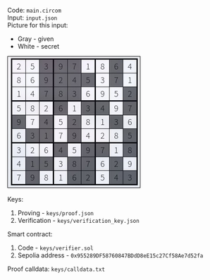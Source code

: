 Code: `main.circom` \
Input: `input.json` \
Picture for this input:
- Gray - given
- White - secret

![Puzzle image](sudoku.jpg)

Keys:
1) Proving - `keys/proof.json`
2) Verification - `keys/verification_key.json`

Smart contract:
1) Code - `keys/verifier.sol`
2) Sepolia address - `0x955289DF58760847BDdD8eE15c27Cf58Ae7d52fa`

Proof calldata: `keys/calldata.txt`

